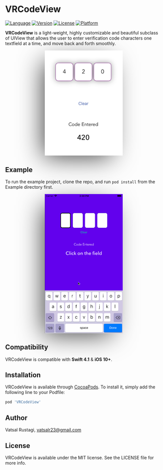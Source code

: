 # VRCodeView

[![Language](https://img.shields.io/badge/Language-Swift%204.1-orange.svg)](https://cocoapods.org/pods/VRCodeView)
[![Version](https://img.shields.io/badge/Version-0.1.0-red.svg)](https://cocoapods.org/pods/VRCodeView)
[![License](https://img.shields.io/badge/License-MIT-black.svg)](https://cocoapods.org/pods/VRCodeView)
[![Platform](https://img.shields.io/badge/Platform-iOS%2010+-blue.svg)](https://cocoapods.org/pods/VRCodeView)

**VRCodeView** is a light-weight, highly customizable and beautiful subclass of UIView that allows the user to enter verification code characters one textfield at a time, and move back and forth smoothly.

<div style="text-align:center;"><img style="width:250px; box-shadow: -20px 20px 80px -16px rgba(0,0,0,0.75);" src ="./Screenshots/Screenshot.png" /></div>

## Example

To run the example project, clone the repo, and run `pod install` from the Example directory first.

<div style="text-align:center;"><img style="width:250px; box-shadow: -20px 20px 80px -16px rgba(0,0,0,0.75);" src ="./Screenshots/VRCodeView.gif" /></div>

## Compatibility

VRCodeView is compatible with **Swift 4.1** & **iOS 10+**.

## Installation

VRCodeView is available through [CocoaPods](https://cocoapods.org). To install
it, simply add the following line to your Podfile:

```ruby
pod 'VRCodeView'
```

## Author

Vatsal Rustagi, vatsalr23@gmail.com

## License

VRCodeView is available under the MIT license. See the LICENSE file for more info.
